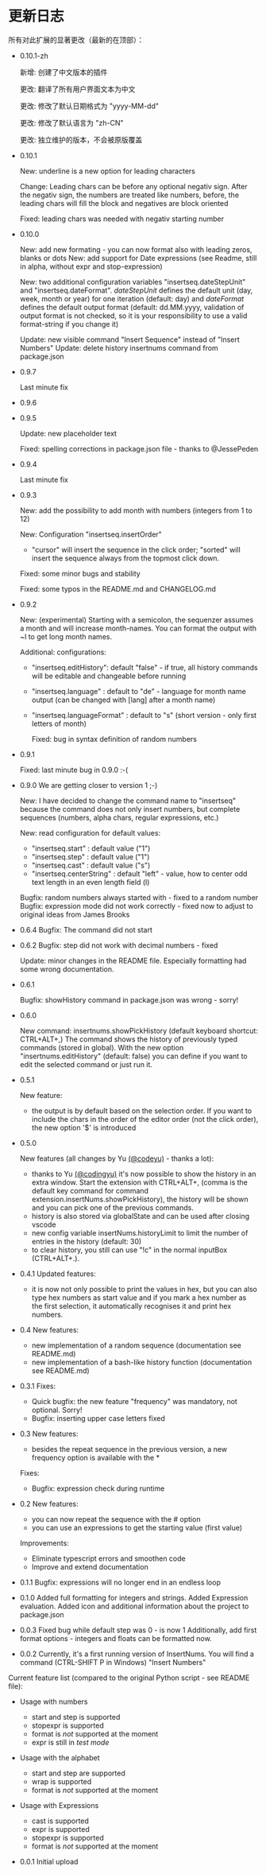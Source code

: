 # 更新日志

所有对此扩展的显著更改（最新的在顶部）：

- 0.10.1-zh

  新增: 创建了中文版本的插件
  
  更改: 翻译了所有用户界面文本为中文
  
  更改: 修改了默认日期格式为 "yyyy-MM-dd"
  
  更改: 修改了默认语言为 "zh-CN"
  
  更改: 独立维护的版本，不会被原版覆盖

- 0.10.1

  New: underline is a new option for leading characters

  Change: Leading chars can be before any optional negativ sign. After the negativ sign, the numbers are treated like numbers, before, the leading chars will fill the block and negatives are block oriented

  Fixed: leading chars was needed with negativ starting number

- 0.10.0

  New: add new formating - you can now format also with leading zeros, blanks or dots
  New: add support for Date expressions (see Readme, still in alpha, without expr and stop-expression)

  New: two additional configuration variables "insertseq.dateStepUnit" and "insertseq.dateFormat". _dateStepUnit_ defines the default unit (day, week, month or year) for one iteration (default: day) and _dateFormat_ defines the default output format (default: dd.MM.yyyy, validation of output format is not checked, so it is your responsibility to use a valid format-string if you change it)

  Update: new visible command "Insert Sequence" instead of "Insert Numbers"
  Update: delete history insertnums command from package.json

- 0.9.7

  Last minute fix

- 0.9.6

- 0.9.5

  Update: new placeholder text

  Fixed: spelling corrections in package.json file - thanks to @JessePeden

- 0.9.4

  Last minute fix

- 0.9.3

  New: add the possibility to add month with numbers (integers from 1 to 12)

  New: Configuration "insertseq.insertOrder"

  - "cursor" will insert the sequence in the click order; "sorted" will insert the sequence always from the topmost click down.

  Fixed: some minor bugs and stability

  Fixed: some typos in the README.md and CHANGELOG.md

- 0.9.2

  New: (experimental) Starting with a semicolon, the sequenzer assumes a month and will increase month-names. You can format the output with ~l to get long month names.

  Additional: configurations:

  - "insertseq.editHistory": default "false" - if true, all history commands will be editable and changeable before running
  - "insertseq.language" : default to "de" - language for month name output (can be changed with [lang] after a month name)
  - "insertseq.languageFormat" : default to "s" (short version - only first letters of month)

    Fixed: bug in syntax definition of random numbers

- 0.9.1

  Fixed: last minute bug in 0.9.0 :-(

- 0.9.0
  We are getting closer to version 1 ;-)

  New: I have decided to change the command name to "insertseq" because the command does not only insert numbers, but complete sequences (numbers, alpha chars, regular expressions, etc.)

  New: read configuration for default values:

  - "insertseq.start" : default <start> value ("1")
  - "insertseq.step" : default <step> value ("1")
  - "insertseq.cast" : default <cast> value ("s")
  - "insertseq.centerString" : default "left" - value, how to center odd text length in an even length field (l)

  Bugfix: random numbers always started with <start> - fixed to a random number
  Bugfix: expression mode did not work correctly - fixed now to adjust to original ideas from James Brooks

- 0.6.4
  Bugfix: The command did not start

- 0.6.2
  Bugfix: step did not work with decimal numbers - fixed

  Update: minor changes in the README file. Especially formatting had
  some wrong documentation.

- 0.6.1

  Bugfix: showHistory command in package.json was wrong - sorry!

- 0.6.0

  New command: insertnums.showPickHistory (default keyboard shortcut: CTRL+ALT+,)
  The command shows the history of previously typed commands (stored in global). With the new option "insertnums.editHistory" (default: false) you can define if you want to edit the selected command or just run it.

- 0.5.1

  New feature:

  - the output is by default based on the selection order. If you want to include the chars in the order of the editor order (not the click order), the new option '\$' is introduced

- 0.5.0

  New features (all changes by Yu [(@codeyu)](https://github.com/codeyu) - thanks a lot):

  - thanks to Yu [(@codingyu)](https://github.com/codingyu) it's now possible to show the history in an extra window. Start the extension with CTRL+ALT+, (comma is the default key command for command extension.insertNums.showPickHistory), the history will be shown and you can pick one of the previous commands.
  - history is also stored via globalState and can be used after closing vscode
  - new config variable insertNums.historyLimit to limit the number of entries in the history (default: 30)
  - to clear history, you still can use "!c" in the normal inputBox (CTRL+ALT+.).

- 0.4.1
  Updated features:

  - it is now not only possible to print the values in hex, but you can also type hex numbers
    as start value and if you mark a hex number as the first selection, it automatically recognises it
    and print hex numbers.

- 0.4
  New features:

  - new implementation of a random sequence (documentation see README.md)
  - new implementation of a bash-like history function (documentation see README.md)

- 0.3.1
  Fixes:

  - Quick bugfix: the new feature "frequency" was mandatory, not optional. Sorry!
  - Bugfix: inserting upper case letters fixed

- 0.3
  New features:

  - besides the repeat sequence in the previous version, a new frequency option is available with the \*

  Fixes:

  - Bugfix: expression check during runtime

- 0.2
  New features:

  - you can now repeat the sequence with the # option
  - you can use an expressions to get the starting value (first value)

  Improvements:

  - Eliminate typescript errors and smoothen code
  - Improve and extend documentation

- 0.1.1
  Bugfix: expressions will no longer end in an endless loop

- 0.1.0
  Added full formatting for integers and strings.
  Added Expression evaluation.
  Added icon and additional information about the project to package.json

- 0.0.3
  Fixed bug while default step was 0 - is now 1
  Additionally, add first format options - integers and floats can be formatted
  now.

* 0.0.2
  Currently, it's a first running version of InsertNums.
  You will find a command (CTRL-SHIFT P in Windows) "Insert Numbers"

Current feature list (compared to the original Python script - see README file):

- Usage with numbers

  - start and step is supported
  - stopexpr is supported
  - format is _not_ supported at the moment
  - expr is still in _test mode_

- Usage with the alphabet

  - start and step are supported
  - wrap is supported
  - format is _not_ supported at the moment

- Usage with Expressions

  - cast is supported
  - expr is supported
  - stopexpr is supported
  - format is _not_ supported at the moment

- 0.0.1
  Initial upload
